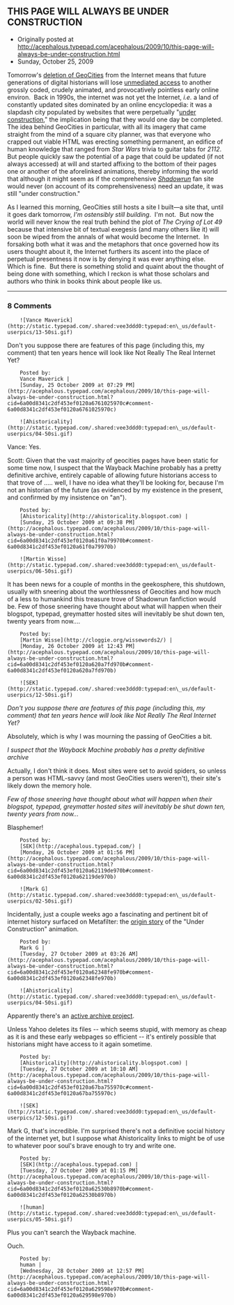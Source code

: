 ## THIS PAGE WILL ALWAYS BE UNDER CONSTRUCTION

 * Originally posted at http://acephalous.typepad.com/acephalous/2009/10/this-page-will-always-be-under-construction.html
 * Sunday, October 25, 2009



Tomorrow's [deletion of GeoCities](http://news.cnet.com/8301-17939\_109-10370193-2.html?part=rss&tag=feed&subj=Webware) from the Internet means that future generations of digital historians will lose [unmediated access](http://www.archive.org/web/web.php) to another grossly coded, crudely animated, and provocatively pointless early online environ.  Back in 1990s, the internet was not yet the Internet, _i.e._ a land of constantly updated sites dominated by an online encyclopedia: it was a slapdash city populated by websites that were perpetually "[under construction](http://www.textfiles.com/underconstruction/)," the implication being that they would one day be completed.  The idea behind GeoCities in particular, with all its imagery that came straight from the mind of a square city planner, was that everyone who crapped out viable HTML was erecting something permanent, an edifice of human knowledge that ranged from _Star Wars_ trivia to guitar tabs for _2112_.  But people quickly saw the potential of a page that could be updated (if not always accessed) at will and started affixing to the bottom of their pages one or another of the aforelinked animations, thereby informing the world that although it might seem as if the comprehensive _[Shadowrun](http://en.wikipedia.org/wiki/Shadowrun)_ fan site would never (on account of its comprehensiveness) need an update, it was still "under construction."  

As I learned this morning, GeoCities still hosts a site I built—a site that, until it goes dark tomorrow, _I'm_ _ostensibly still building_.  I'm not.  But now the world will never know the real truth behind the plot of _The Crying of Lot 49_ because that intensive bit of textual exegesis (and many others like it) will soon be wiped from the annals of what would become the Internet.  In forsaking both what it was and the metaphors that once governed how its users thought about it, the Internet furthers its ascent into the place of perpetual presentness it now is by denying it was ever anything else.  Which is fine.  But there is something stolid and quaint about the thought of being done with something, which I reckon is what those scholars and authors who think in books think about people like us.

		

* * *

### 8 Comments 

		

                
[]()

	

		![Vance Maverick](http://static.typepad.com/.shared:vee3ddd0:typepad:en\_us/default-userpics/13-50si.gif)
	

	

		

Don't you suppose there are features of this page (including this, my comment) that ten years hence will look like Not Really The Real Internet Yet?

	

		Posted by:
		Vance Maverick |
		[Sunday, 25 October 2009 at 07:29 PM](http://acephalous.typepad.com/acephalous/2009/10/this-page-will-always-be-under-construction.html?cid=6a00d8341c2df453ef0120a6761025970c#comment-6a00d8341c2df453ef0120a6761025970c)

[]()

	

		![Ahistoricality](http://static.typepad.com/.shared:vee3ddd0:typepad:en\_us/default-userpics/04-50si.gif)
	

	

		

Vance: Yes.

Scott: Given that the vast majority of geocities pages have been static for some time now, I suspect that the Wayback Machine probably has a pretty definitive archive, entirely capable of allowing future historians access to that trove of ..... well, I have no idea what they'll be looking for, because I'm not an historian of the future (as evidenced by my existence in the present, and confirmed by my insistence on "an").

	

		Posted by:
		[Ahistoricality](http://ahistoricality.blogspot.com) |
		[Sunday, 25 October 2009 at 09:38 PM](http://acephalous.typepad.com/acephalous/2009/10/this-page-will-always-be-under-construction.html?cid=6a00d8341c2df453ef0120a61f0a79970b#comment-6a00d8341c2df453ef0120a61f0a79970b)

[]()

	

		![Martin Wisse](http://static.typepad.com/.shared:vee3ddd0:typepad:en\_us/default-userpics/06-50si.gif)
	

	

		

It has been news for a couple of months in the geekosphere, this shutdown, usually with sneering about the worthlessness of Geocities and how much of a less to humankind this treasure trove of Shadowrun fanfiction would be. Few of those sneering have thought about what will happen when their blogspot, typepad, greymatter hosted sites will inevitably be shut down ten, twenty years from now....

	

		Posted by:
		[Martin Wisse](http://cloggie.org/wissewords2/) |
		[Monday, 26 October 2009 at 12:43 PM](http://acephalous.typepad.com/acephalous/2009/10/this-page-will-always-be-under-construction.html?cid=6a00d8341c2df453ef0120a620a7fd970b#comment-6a00d8341c2df453ef0120a620a7fd970b)

[]()

	

		![SEK](http://static.typepad.com/.shared:vee3ddd0:typepad:en\_us/default-userpics/12-50si.gif)
	

	

		

_Don't you suppose there are features of this page (including this, my comment) that ten years hence will look like Not Really The Real Internet Yet?_

Absolutely, which is why I was mourning the passing of GeoCities a bit.

_I suspect that the Wayback Machine probably has a pretty definitive archive_

Actually, I don't think it does.  Most sites were set to avoid spiders, so unless a person was HTML-savvy (and most GeoCities users weren't), their site's likely down the memory hole.

_Few of those sneering have thought about what will happen when their blogspot, typepad, greymatter hosted sites will inevitably be shut down ten, twenty years from now..._

Blasphemer!

	

		Posted by:
		[SEK](http://acephalous.typepad.com/) |
		[Monday, 26 October 2009 at 01:56 PM](http://acephalous.typepad.com/acephalous/2009/10/this-page-will-always-be-under-construction.html?cid=6a00d8341c2df453ef0120a62119de970b#comment-6a00d8341c2df453ef0120a62119de970b)

[]()

	

		![Mark G](http://static.typepad.com/.shared:vee3ddd0:typepad:en\_us/default-userpics/02-50si.gif)
	

	

		

Incidentally, just a couple weeks ago a fascinating and pertinent bit of internet history surfaced on Metafilter: the [origin story](http://www.metafilter.com/85695/Please-Be-Patient-This-Page-is-Under-Construction#2774563) of the "Under Construction" animation.

	

		Posted by:
		Mark G |
		[Tuesday, 27 October 2009 at 03:26 AM](http://acephalous.typepad.com/acephalous/2009/10/this-page-will-always-be-under-construction.html?cid=6a00d8341c2df453ef0120a62348fe970b#comment-6a00d8341c2df453ef0120a62348fe970b)

[]()

	

		![Ahistoricality](http://static.typepad.com/.shared:vee3ddd0:typepad:en\_us/default-userpics/04-50si.gif)
	

	

		

Apparently there's an [active archive project](http://hnn.us/roundup/entries/119026.html).

Unless Yahoo deletes its files -- which seems stupid, with memory as cheap as it is and these early webpages so efficient -- it's entirely possible that historians might have access to it again sometime. 

	

		Posted by:
		[Ahistoricality](http://ahistoricality.blogspot.com) |
		[Tuesday, 27 October 2009 at 10:10 AM](http://acephalous.typepad.com/acephalous/2009/10/this-page-will-always-be-under-construction.html?cid=6a00d8341c2df453ef0120a67ba755970c#comment-6a00d8341c2df453ef0120a67ba755970c)

[]()

	

		![SEK](http://static.typepad.com/.shared:vee3ddd0:typepad:en\_us/default-userpics/12-50si.gif)
	

	

		

Mark G, that's incredible.  I'm surprised there's not a definitive social history of the internet yet, but I suppose what Ahistoricality links to might be of use to whatever poor soul's brave enough to try and write one.

	

		Posted by:
		[SEK](http://acephalous.typepad.com) |
		[Tuesday, 27 October 2009 at 01:15 PM](http://acephalous.typepad.com/acephalous/2009/10/this-page-will-always-be-under-construction.html?cid=6a00d8341c2df453ef0120a62530b8970b#comment-6a00d8341c2df453ef0120a62530b8970b)

[]()

	

		![human](http://static.typepad.com/.shared:vee3ddd0:typepad:en\_us/default-userpics/05-50si.gif)
	

	

		

Plus you can't search the Wayback machine.

Ouch.

	

		Posted by:
		human |
		[Wednesday, 28 October 2009 at 12:57 PM](http://acephalous.typepad.com/acephalous/2009/10/this-page-will-always-be-under-construction.html?cid=6a00d8341c2df453ef0120a629598e970b#comment-6a00d8341c2df453ef0120a629598e970b)

		

        